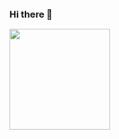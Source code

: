 ### Hi there 👋
 
 <div>
  <a href="https://github.com/douglasbgodoy">
  <img height="180em" src="https://github-readme-stats-sigma-five.vercel.app/api?username=douglasbgodoy&show_icons=true&theme=dark&include_all_commits=true&count_private=true"/>
</div>
 
 ##

<!--
**douglasbgodoy/douglasbgodoy** is a ✨ _special_ ✨ repository because its `README.md` (this file) appears on your GitHub profile.

Here are some ideas to get you started:

- 🔭 I’m currently working on ...
- 🌱 I’m currently learning ...
- 👯 I’m looking to collaborate on ...
- 🤔 I’m looking for help with ...
- 💬 Ask me about ...
- 📫 How to reach me: ...
- 😄 Pronouns: ...
- ⚡ Fun fact: ...
-->


  
 
  
  
